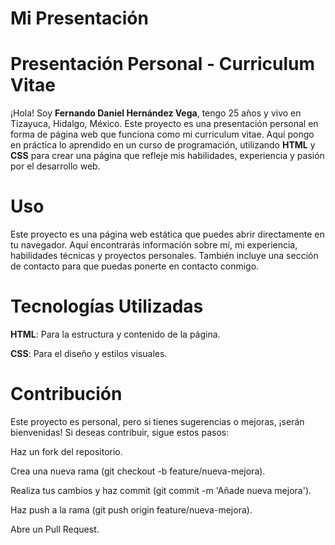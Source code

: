 # Mi Presentación

# Presentación Personal - Curriculum Vitae

¡Hola! Soy **Fernando Daniel Hernández Vega**, tengo 25 años y vivo en Tizayuca, Hidalgo, México. Este proyecto es una presentación personal en forma de página web que funciona como mi curriculum vitae. Aquí pongo en práctica lo aprendido en un curso de programación, utilizando **HTML** y **CSS** para crear una página que refleje mis habilidades, experiencia y pasión por el desarrollo web.

# Uso

Este proyecto es una página web estática que puedes abrir directamente en tu navegador. Aquí encontrarás información sobre mí, mi experiencia, habilidades técnicas y proyectos personales. También incluye una sección de contacto para que puedas ponerte en contacto conmigo.

# Tecnologías Utilizadas

**HTML**: Para la estructura y contenido de la página.

**CSS**: Para el diseño y estilos visuales.

# Contribución

Este proyecto es personal, pero si tienes sugerencias o mejoras, ¡serán bienvenidas! Si deseas contribuir, sigue estos pasos:

Haz un fork del repositorio.

Crea una nueva rama (git checkout -b feature/nueva-mejora).

Realiza tus cambios y haz commit (git commit -m 'Añade nueva mejora').

Haz push a la rama (git push origin feature/nueva-mejora).

Abre un Pull Request.


